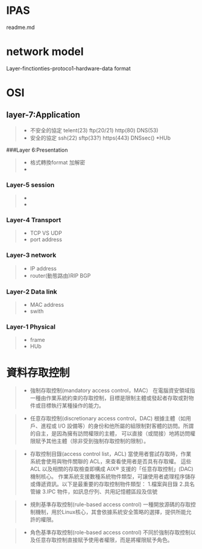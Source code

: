 # IPAS
readme.md

# network model

Layer-finctionties-protoco1-hardware-data format

# OSI

## layer-7:Application
>* 不安全的協定 telent(23) ftp(20/21) http(80) DNS(53)
>* 安全的協定 ssh(22) sftp(33?) https(443) DNSsec()
>*HUb


###Layer 6:Presentation
>* 格式轉換format 加解密
>*



### Layer-5 session
>*
>*

### Layer-4 Transport
>* TCP VS UDP
>* port address
### Layer-3 network
>* IP address
>* router(動態路由)RIP BGP
### Layer-2 Data link
>* MAC address
>* swith
### Layer-1 Physical
>* frame
>* HUb


# 資料存取控制

>* 強制存取控制(mandatory access control，MAC）
在電腦資安領域指一種由作業系統約束的存取控制，目標是限制主體或發起者存取或對物件或目標執行某種操作的能力。

>* 任意存取控制(discretionary access control，DAC)
根據主體（如用戶、進程或 I/O 設備等）的身份和他所屬的組限制對客體的訪問。所謂的自主，是因為擁有訪問權限的主體，
可以直接（或間接）地將訪問權限賦予其他主體（除非受到強制存取控制的限制）。

>* 存取控制目錄(access control list，ACL)
當使用者嘗試存取時，作業系統會使用與物件關聯的 ACL，來查看使用者是否具有存取權。
這些 ACL 以及相關的存取檢查即構成 AIX® 支援的「任意存取控制」(DAC) 機制核心。
作業系統支援數種系統物件類型，可讓使用者處理程序儲存或傳遞資訊。以下是最重要的存取控制物件類型：
1.檔案與目錄
2.具名管線
3.IPC 物件，如訊息佇列、共用記憶體區段及信號

>* 規則基準存取控制(rule-based access control)
一種開放源碼的存取控制機制，用於Linux核心，其會依據系統安全策略的選擇，提供所能允許的權限。


>* 角色基準存取控制(role-based access control)
不同於強制存取控制以及任意存取控制直接賦予使用者權限，而是將權限賦予角色。
